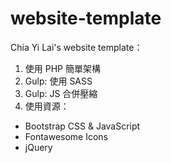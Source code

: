 # website-template

Chia Yi Lai's website template：

1.  使用 PHP 簡單架構
2.  Gulp: 使用 SASS
3.  Gulp: JS 合併壓縮
6.  使用資源：
  - Bootstrap CSS & JavaScript
  - Fontawesome Icons
  - jQuery
